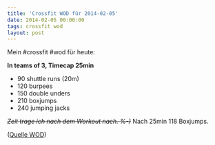 ```yaml
---
title: 'Crossfit WOD für 2014-02-05'
date: 2014-02-05 00:00:00 
tags: crossfit wod
layout: post
---
```

Mein #crossfit #wod für heute:

**In teams of 3, Timecap 25min**

- 90 shuttle runs (20m)
- 120 burpees
- 150 double unders
- 210 boxjumps
- 240 jumping jacks

<del>*Zeit trage ich nach dem Workout nach. %-)*</del> Nach 25min 118 Boxjumps.

([Quelle WOD][0])

[0]: http://www.crossfithh.de/1/post/2014/02/workout-wednesday3.html

